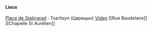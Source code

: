 #### Lieux
[Place de Stalingrad](Opéra.md) : Tsaritsyn (Царицын) [Video](https://www.youtube.com/watch?v=mv4i1pMzooc)
[[Rue Baudelaire]]
[[Chapelle St Aurélien]]




